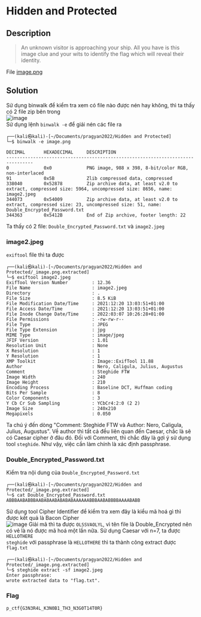# Hidden and Protected
## Description
> An unknown visitor is approaching your ship. All you have is this image clue and your wits to identify the flag which will reveal their identity.

File [image.png](https://github.com/Butterflies4/pragyan-ctf-22/edit/main/Forensics/Hidden%20and%20Protected/image.png)

## Solution
Sử dụng binwalk để kiểm tra xem có file nào được nén hay không, thì ta thấy có 2 file zip bên trong           
![image](https://user-images.githubusercontent.com/62021009/157003508-da412c76-452d-4c5b-a55e-43e7dfa97fd6.png)        
Sử dụng lệnh `binwalk -e` để giải nén các file ra
```
┌──(kali㉿kali)-[~/Documents/pragyan2022/Hidden and Protected]
└─$ binwalk -e image.png

DECIMAL       HEXADECIMAL     DESCRIPTION
--------------------------------------------------------------------------------
0             0x0             PNG image, 988 x 398, 8-bit/color RGB, non-interlaced
91            0x5B            Zlib compressed data, compressed
338040        0x52878         Zip archive data, at least v2.0 to extract, compressed size: 5964, uncompressed size: 8656, name: image2.jpeg
344073        0x54009         Zip archive data, at least v2.0 to extract, compressed size: 23, uncompressed size: 51, name: Double_Encrypted_Password.txt
344363        0x5412B         End of Zip archive, footer length: 22
```
Ta thấy có 2 file: `Double_Encrypted_Password.txt` và `image2.jpeg`     
### image2.jpeg
`exiftool` file thì ta được
```
┌──(kali㉿kali)-[~/Documents/pragyan2022/Hidden and Protected/_image.png.extracted]
└─$ exiftool image2.jpeg 
ExifTool Version Number         : 12.36
File Name                       : image2.jpeg
Directory                       : .
File Size                       : 8.5 KiB
File Modification Date/Time     : 2021:12:20 13:03:51+01:00
File Access Date/Time           : 2021:12:20 13:03:51+01:00
File Inode Change Date/Time     : 2022:03:07 10:26:28+01:00
File Permissions                : -rw-rw-r--
File Type                       : JPEG
File Type Extension             : jpg
MIME Type                       : image/jpeg
JFIF Version                    : 1.01
Resolution Unit                 : None
X Resolution                    : 1
Y Resolution                    : 1
XMP Toolkit                     : Image::ExifTool 11.88
Author                          : Nero, Caligula, Julius, Augustus
Comment                         : Steghide FTW
Image Width                     : 240
Image Height                    : 210
Encoding Process                : Baseline DCT, Huffman coding
Bits Per Sample                 : 8
Color Components                : 3
Y Cb Cr Sub Sampling            : YCbCr4:2:0 (2 2)
Image Size                      : 240x210
Megapixels                      : 0.050
```
Ta chú ý đến dòng "Comment: Steghide FTW và Author: Nero, Caligula, Julius, Augustus". Về author thì tất cả đều liên quan đến Caesar, chắc là sẽ có Caesar cipher ở đâu đó. Đối với Comment, thì chắc đây là gợi ý sử dụng tool `steghide`. Như vậy, việc cần làm chính là xác định passphrase.
### Double_Encrypted_Password.txt
Kiểm tra nội dung của `Double_Encrypted_Password.txt`                
```
┌──(kali㉿kali)-[~/Documents/pragyan2022/Hidden and Protected/_image.png.extracted]
└─$ cat Double_Encrypted_Password.txt 
ABBBAABABBBAABABAABABABABAAAAAABBBAABABBBBAAAABABB
```
Sử dụng tool Cipher Identifier để kiểm tra xem đây là kiểu mã hoá gì thì được kết quả là Bacon Cipher     
![image](https://user-images.githubusercontent.com/62021009/157004790-eca492e1-69a1-47d3-bb06-19a61701aa4b.png)
Giải mã thì ta được `OLSSVAOLYL`, vì tên file là Double_Encrypted nên có vẻ là nó được mã hoá một lần nữa. Sử dụng Caesar với n=7, ta được `HELLOTHERE`    
`steghide` với passphrase là `HELLOTHERE` thì ta thành công extract được `flag.txt`
```
┌──(kali㉿kali)-[~/Documents/pragyan2022/Hidden and Protected/_image.png.extracted]
└─$ steghide extract -sf image2.jpeg 
Enter passphrase: 
wrote extracted data to "flag.txt".
```
### Flag
`p_ctf{G3N3R4L_K3N0B1_TH3_N3G0T14T0R}`
